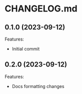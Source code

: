 # CHANGELOG.md

## 0.1.0 (2023-09-12)

Features:

  - Initial commit

## 0.2.0 (2023-09-12)

Features:

  - Docs formatting changes